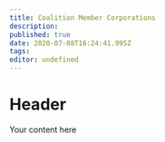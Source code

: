 ```yaml
---
title: Coalition Member Corporations
description: 
published: true
date: 2020-07-08T16:24:41.995Z
tags: 
editor: undefined
---
```


# Header
Your content here